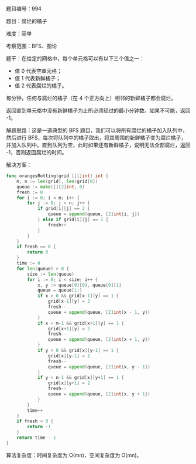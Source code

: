 题目编号：994

题目：腐烂的橘子

难度：简单

考察范围：BFS、图论

题干：在给定的网格中，每个单元格可以有以下三个值之一：

- 值 0 代表空单元格；
- 值 1 代表新鲜橘子；
- 值 2 代表腐烂的橘子。

每分钟，任何与腐烂的橘子（在 4 个正方向上）相邻的新鲜橘子都会腐烂。

返回直到单元格中没有新鲜橘子为止所必须经过的最小分钟数。如果不可能，返回 -1。

解题思路：这是一道典型的 BFS 题目，我们可以将所有腐烂的橘子加入队列中，然后进行 BFS，每次将队列中的橘子取出，将其周围的新鲜橘子变为腐烂橘子，并加入队列中。直到队列为空，此时如果还有新鲜橘子，说明无法全部腐烂，返回 -1，否则返回腐烂的时间。

解决方案：

```go
func orangesRotting(grid [][]int) int {
    m, n := len(grid), len(grid[0])
    queue := make([][2]int, 0)
    fresh := 0
    for i := 0; i < m; i++ {
        for j := 0; j < n; j++ {
            if grid[i][j] == 2 {
                queue = append(queue, [2]int{i, j})
            } else if grid[i][j] == 1 {
                fresh++
            }
        }
    }
    if fresh == 0 {
        return 0
    }
    time := 0
    for len(queue) > 0 {
        size := len(queue)
        for i := 0; i < size; i++ {
            x, y := queue[0][0], queue[0][1]
            queue = queue[1:]
            if x > 0 && grid[x-1][y] == 1 {
                grid[x-1][y] = 2
                fresh--
                queue = append(queue, [2]int{x - 1, y})
            }
            if x < m-1 && grid[x+1][y] == 1 {
                grid[x+1][y] = 2
                fresh--
                queue = append(queue, [2]int{x + 1, y})
            }
            if y > 0 && grid[x][y-1] == 1 {
                grid[x][y-1] = 2
                fresh--
                queue = append(queue, [2]int{x, y - 1})
            }
            if y < n-1 && grid[x][y+1] == 1 {
                grid[x][y+1] = 2
                fresh--
                queue = append(queue, [2]int{x, y + 1})
            }
        }
        time++
    }
    if fresh > 0 {
        return -1
    }
    return time - 1
}
```

算法复杂度：时间复杂度为 O(mn)，空间复杂度为 O(mn)。